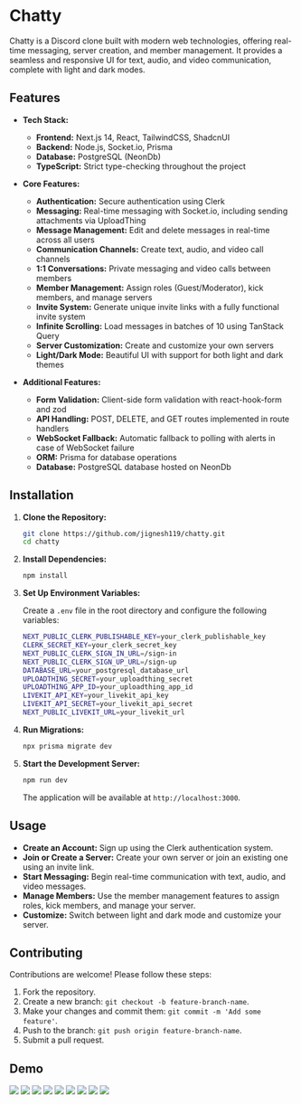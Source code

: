 # Chatty

Chatty is a Discord clone built with modern web technologies, offering real-time messaging, server creation, and member management. It provides a seamless and responsive UI for text, audio, and video communication, complete with light and dark modes.

## Features

- **Tech Stack:**

  - **Frontend:** Next.js 14, React, TailwindCSS, ShadcnUI
  - **Backend:** Node.js, Socket.io, Prisma
  - **Database:** PostgreSQL (NeonDb)
  - **TypeScript:** Strict type-checking throughout the project

- **Core Features:**

  - **Authentication:** Secure authentication using Clerk
  - **Messaging:** Real-time messaging with Socket.io, including sending attachments via UploadThing
  - **Message Management:** Edit and delete messages in real-time across all users
  - **Communication Channels:** Create text, audio, and video call channels
  - **1:1 Conversations:** Private messaging and video calls between members
  - **Member Management:** Assign roles (Guest/Moderator), kick members, and manage servers
  - **Invite System:** Generate unique invite links with a fully functional invite system
  - **Infinite Scrolling:** Load messages in batches of 10 using TanStack Query
  - **Server Customization:** Create and customize your own servers
  - **Light/Dark Mode:** Beautiful UI with support for both light and dark themes

- **Additional Features:**
  - **Form Validation:** Client-side form validation with react-hook-form and zod
  - **API Handling:** POST, DELETE, and GET routes implemented in route handlers
  - **WebSocket Fallback:** Automatic fallback to polling with alerts in case of WebSocket failure
  - **ORM:** Prisma for database operations
  - **Database:** PostgreSQL database hosted on NeonDb

## Installation

1. **Clone the Repository:**

   ```bash
   git clone https://github.com/jignesh119/chatty.git
   cd chatty
   ```

2. **Install Dependencies:**

   ```bash
   npm install
   ```

3. **Set Up Environment Variables:**

   Create a `.env` file in the root directory and configure the following variables:

   ```bash
   NEXT_PUBLIC_CLERK_PUBLISHABLE_KEY=your_clerk_publishable_key
   CLERK_SECRET_KEY=your_clerk_secret_key
   NEXT_PUBLIC_CLERK_SIGN_IN_URL=/sign-in
   NEXT_PUBLIC_CLERK_SIGN_UP_URL=/sign-up
   DATABASE_URL=your_postgresql_database_url
   UPLOADTHING_SECRET=your_uploadthing_secret
   UPLOADTHING_APP_ID=your_uploadthing_app_id
   LIVEKIT_API_KEY=your_livekit_api_key
   LIVEKIT_API_SECRET=your_livekit_api_secret
   NEXT_PUBLIC_LIVEKIT_URL=your_livekit_url
   ```

4. **Run Migrations:**

   ```bash
   npx prisma migrate dev
   ```

5. **Start the Development Server:**

   ```bash
   npm run dev
   ```

   The application will be available at `http://localhost:3000`.

## Usage

- **Create an Account:** Sign up using the Clerk authentication system.
- **Join or Create a Server:** Create your own server or join an existing one using an invite link.
- **Start Messaging:** Begin real-time communication with text, audio, and video messages.
- **Manage Members:** Use the member management features to assign roles, kick members, and manage your server.
- **Customize:** Switch between light and dark mode and customize your server.

## Contributing

Contributions are welcome! Please follow these steps:

1. Fork the repository.
2. Create a new branch: `git checkout -b feature-branch-name`.
3. Make your changes and commit them: `git commit -m 'Add some feature'`.
4. Push to the branch: `git push origin feature-branch-name`.
5. Submit a pull request.

## Demo

<img src="./assets/chattyLogin.png">
<img src="./assets/chatty1.png">
<img src="./assets/chatty2.png">
<img src="./assets/chatty3.png">
<img src="./assets/chatty4.png">
<img src="./assets/chatty5.png">
<img src="./assets/chatty6.png">
<img src="./assets/chatty7.png">
<img src="./assets/chatty8.png">
